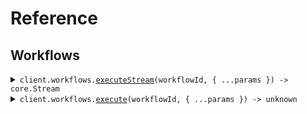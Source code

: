 # Reference

## Workflows

<details><summary><code>client.workflows.<a href="/src/api/resources/workflows/client/Client.ts">executeStream</a>(workflowId, { ...params }) -> core.Stream<Scout.MessageChunk></code></summary>
<dl>
<dd>

#### 🔌 Usage

<dl>
<dd>

<dl>
<dd>

```typescript
await client.workflows.executeStream("string", {
    revisionId: "string",
    sessionId: "string",
    input: {
        string: 1,
    },
});
```

</dd>
</dl>
</dd>
</dl>

#### ⚙️ Parameters

<dl>
<dd>

<dl>
<dd>

**workflowId:** `string`

</dd>
</dl>

<dl>
<dd>

**request:** `Scout.WorkflowsExecuteStreamRequest`

</dd>
</dl>

<dl>
<dd>

**requestOptions:** `Workflows.RequestOptions`

</dd>
</dl>
</dd>
</dl>

</dd>
</dl>
</details>

<details><summary><code>client.workflows.<a href="/src/api/resources/workflows/client/Client.ts">execute</a>(workflowId, { ...params }) -> unknown</code></summary>
<dl>
<dd>

#### 🔌 Usage

<dl>
<dd>

<dl>
<dd>

```typescript
await client.workflows.execute("string", {
    revisionId: "string",
    sessionId: "string",
    input: {
        string: 1,
    },
});
```

</dd>
</dl>
</dd>
</dl>

#### ⚙️ Parameters

<dl>
<dd>

<dl>
<dd>

**workflowId:** `string`

</dd>
</dl>

<dl>
<dd>

**request:** `Scout.WorkflowsExecuteRequest`

</dd>
</dl>

<dl>
<dd>

**requestOptions:** `Workflows.RequestOptions`

</dd>
</dl>
</dd>
</dl>

</dd>
</dl>
</details>
